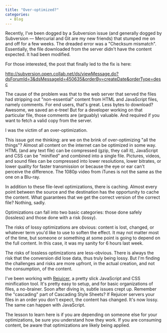 ```yaml
---
title: "Over-optimized?"
categories:
  - Blog
---
```



Recently, I've been dogged by a Subversion issue (and generally dogged by Subversion — Mercurial and Git are my new friends) that stumped me on and off for a few weeks. The dreaded error was a "Checksum mismatch". Essentially, the file downloaded from the server didn't have the content expected. It had been modified.

For those interested, the post that finally led to the fix is here:

http://subversion.open.collab.net/ds/viewMessage.do?dsForumId=3&dsMessageId=450635&orderBy=createDate&orderType=desc

The cause of the problem was that to the web server that served the files had stripping out "non-essential" content from HTML and JavaScript files, namely comments. For end users, that's great. Less bytes to download? Awesome, we saved an e-tree! But for a developer working on that particular file, those comments are (arguably) valuable. And required if you want to fetch a valid copy from the server.

I was the victim of an over-optimization.

This issue got me thinking: are we on the brink of over-optimizing "all the things"? Almost all content on the internet can be optimized in some way. HTML (and any text file) can be compressed (gzip, they call it), JavaScript and CSS can be "minified" and combined into a single file. Pictures, videos, and sound files can be compressed into lower resolutions, lower bitrates, or lower quality for faster transmission or because the eye or ear can't perceive the difference. The 1080p video from iTunes is not the same as the one on a Blu-ray.

In addition to these file-level optimizations, there is caching. Almost every point between the source and the destination has the opportunity to cache the content. What guarantees that we get the correct version of the correct file? Nothing, sadly.

Optimizations can fall into two basic categories: those done safely (lossless) and those done with a risk (lossy).

The risks of lossy optimizations are obvious: content is lost, changed, or whatever term you'd like to use to soften the effect. It may not matter most of the time, but someone or something at some point is going to depend on the full content. In this case, it was my sanity for 6 hours last week.

The risks of lossless optimizations are less-obvious. There is always the risk that the conversion did lose data, thus truly being lossy. But I'm finding the challenges and risks are more upfront, in the actual creation, and not the consumption, of the content.

I've been working with [Rejuicer](http://rejuice.me/), a pretty slick JavaScript and CSS minification tool. It's pretty easy to setup, and for basic organizations of files, a no-brainer. Soon after diving in, subtle issues crept up. Remember the "cascading" part of Cascading Style Sheets? If Rejuicer servers your files in an order you don't expect, the content has changed. It's now lossy. The same can happen with JavaScript.

The lesson to learn here is if you are depending on someone else for your optimizations, be sure you understand how they work. If you are consuming content, be aware that optimizations are likely being applied.